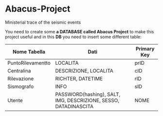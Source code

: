 # Abacus-Project
Ministerial trace of the seismic events

You need to create some **a DATABASE called Abacus Project** to make this project useful and in this **DB** you need to insert some different table:

|**Nome Tabella**|**Dati**|**Primary Key**|
| --- | --- | --- |
| PuntoRilevamentto | LOCALITA | prID |
| Centralina | DESCRIZIONE, LOCALITA | cID |
| Rilevazione | RICHTER, DATETIME | rID |
| Sismografo | INFO | sID |
| Utente | PASSWORD(hashing), SALT, IMG, DESCRIZIONE, SESSO, DATADINASCITA | NOME |
